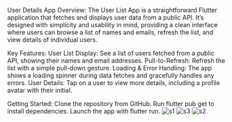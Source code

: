 User Details App
Overview:
The User List App is a straightforward Flutter application that fetches and displays user data from a public API. It’s designed with simplicity and usability in mind, providing a clean interface where users can browse a list of names and emails, refresh the list, and view details of individual users.

Key Features:
User List Display: See a list of users fetched from a public API, showing their names and email addresses.
Pull-to-Refresh: Refresh the list with a simple pull-down gesture.
Loading & Error Handling: The app shows a loading spinner during data fetches and gracefully handles any errors.
User Details: Tap on a user to view more details, including a profile avatar with their initial.

Getting Started:
Clone the repository from GitHub.
Run flutter pub get to install dependencies.
Launch the app with flutter run.
![s1](https://github.com/user-attachments/assets/a4351604-929d-4202-9e16-f982e1afc800)
![s3](https://github.com/user-attachments/assets/150e0daa-0ae1-4ac5-97e9-6992acf387bf)
![s2](https://github.com/user-attachments/assets/c3de6f2e-5a46-4950-b363-8ccec4581a22)
